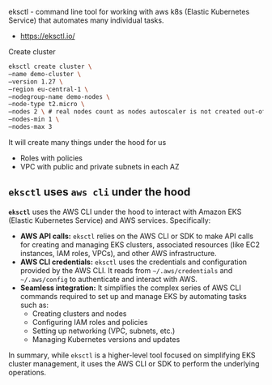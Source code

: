 eksctl - command line tool for working with aws k8s (Elastic Kubernetes Service) that automates many individual tasks.

- https://eksctl.io/

Create cluster
```bash
eksctl create cluster \
—name demo-cluster \
—version 1.27 \
—region eu-central-1 \
—nodegroup-name demo-nodes \
—node-type t2.micro \
—nodes 2 \ # real nodes count as nodes autoscaler is not created out-of-the-box
—nodes-min 1 \
—nodes-max 3
```

It will create many things under the hood for us
- Roles with policies
- VPC with public and private subnets in each AZ

## `eksctl` uses `aws cli` under the hood

**`eksctl`** uses the AWS CLI under the hood to interact with Amazon EKS (Elastic Kubernetes Service) and AWS services. Specifically:

- **AWS API calls:** `eksctl` relies on the AWS CLI or SDK to make API calls for creating and managing EKS clusters, associated resources (like EC2 instances, IAM roles, VPCs), and other AWS infrastructure.
- **AWS CLI credentials:** `eksctl` uses the credentials and configuration provided by the AWS CLI. It reads from `~/.aws/credentials` and `~/.aws/config` to authenticate and interact with AWS.
- **Seamless integration:** It simplifies the complex series of AWS CLI commands required to set up and manage EKS by automating tasks such as:
  - Creating clusters and nodes
  - Configuring IAM roles and policies
  - Setting up networking (VPC, subnets, etc.)
  - Managing Kubernetes versions and updates

In summary, while `eksctl` is a higher-level tool focused on simplifying EKS cluster management, it uses the AWS CLI or SDK to perform the underlying operations.
